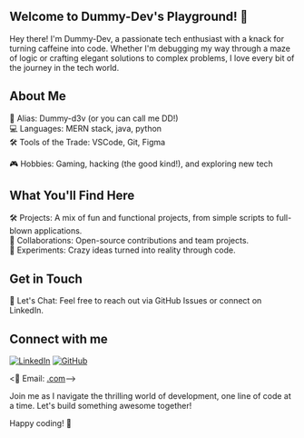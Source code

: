 ## Welcome to Dummy-Dev's Playground! 🎉

Hey there! I'm Dummy-Dev, a passionate tech enthusiast with a knack for turning caffeine into code. Whether I'm debugging my way through a maze of logic or crafting elegant solutions to complex problems, I love every bit of the journey in the tech world.

## About Me

👾 Alias: Dummy-d3v (or you can call me DD!)  
💻 Languages: MERN stack, java, python  
🛠 Tools of the Trade: VSCode, Git, Figma  
<!--🌱 Currently Learning: Machine Learning, Rust-->  
🎮 Hobbies: Gaming, hacking (the good kind!), and exploring new tech

## What You'll Find Here

🛠️ Projects: A mix of fun and functional projects, from simple scripts to full-blown applications.  
🤝 Collaborations: Open-source contributions and team projects.  
🧪 Experiments: Crazy ideas turned into reality through code.

## Get in Touch

💬 Let's Chat: Feel free to reach out via GitHub Issues or connect on LinkedIn.

## Connect with me

[![LinkedIn](https://img.shields.io/badge/LinkedIn-0077B5?style=for-the-badge&logo=linkedin&logoColor=white)](https://www.linkedin.com/in/YourLinkedInProfile)
[![GitHub](https://img.shields.io/badge/GitHub-181717?style=for-the-badge&logo=github&logoColor=white)](https://github.com/YourGitHubProfile)

<📧 Email: [.com](mailto:dummy.dev@example.com)-->


Join me as I navigate the thrilling world of development, one line of code at a time. Let's build something awesome together!

Happy coding! 🚀
